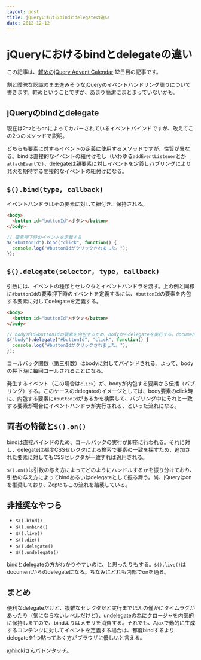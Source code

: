 ```yaml
---
layout: post
title: jQueryにおけるbindとdelegateの違い
date: 2012-12-12
---
```


# jQueryにおけるbindとdelegateの違い

この記事は、[軽めのjQuery Advent Calendar](http://www.adventar.org/calendars/29) 12日目の記事です。

割と曖昧な認識のまま進みそうなjQueryのイベントハンドリング周りについて書きます。軽めということですが、あまり簡潔にまとまっていないかも。

## jQueryのbindとdelegate

現在は2つともonによってカバーされているイベントバインドですが、敢えてこの2つのメソッドで説明。

どちらも要素に対するイベントの定義に使用するメソッドですが、性質が異なる。bindは直接的なイベントの紐付けをし（いわゆる`addEventListener`とか`attachEvent`で）、delegateは親要素に対しイベントを定義しバブリングにより発火を期待する間接的なイベントの紐付けになる。

## `$().bind(type, callback)`

イベントハンドラはその要素に対して紐付き、保持される。

```html
<body>
  <button id="buttonId">ボタン</button>
</body>
```

```js
// 要素押下時のイベントを定義する
$("#buttonId").bind("click", function() {
  console.log("#buttonIdがクリックされました。");
});
```

## `$().delegate(selector, type, callback)`

引数には、イベントの種類とセレクタとイベントハンドラを渡す。上の例と同様に`#buttonId`の要素押下時のイベントを定義するには、`#buttonId`の要素を内包する要素に対してdelegateを定義する。

```html
<body>
  <button id="buttonId">ボタン</button>
</body>
```

```js
// bodyがid=buttonIdの要素を内包するため、bodyからdelegateを実行する。documentなどでもOK
$("body").delegate("#buttonId", "click", function() {
  console.log("#buttonIdがクリックされました。");
});
```

コールバック関数（第三引数）はbodyに対してバインドされる。よって、bodyの押下時に毎回コールされることになる。

発生するイベント（この場合は`click`）が、bodyが内包する要素から伝播（バブリング）する。このケースのdelegateのイメージとしては、body要素のclick時に、内包する要素に`#buttonId`があるかを検索して、バブリング中にそれと一致する要素が場合にイベントハンドラが実行される、といった流れになる。

## 両者の特徴と`$().on()`

bindは直接バインドのため、コールバックの実行が即座に行われる。それに対し、delegateは都度CSSセレクタによる検索で要素の一致を探すため、追加された要素に対してもCSSセレクタが一致すれば適用される。

`$().on()`は引数の与え方によってどのようにハンドルするかを振り分けており、引数の与え方によってbindあるいはdelegateとして振る舞う。尚、jQueryはonを推奨しており、Zeptoもこの流れを踏襲している。

## 非推奨なやつら

- `$().bind()`
- `$().unbind()`
- `$().live()`
- `$().die()`
- `$().delegate()`
- `$().undelegate()`

bindとdelegateの方がわかりやすいのに、と思ったりもする。`$().live()`はdocumentからのdelegateになる。ちなみにどれも内部でonを通る。

## まとめ

便利なdelegateだけど、複雑なセレクタだと実行までほんの僅かにタイムラグがあったり（気にならないレベルだけど）、undelegateの為にクロージャを内部的に保持しますので、bindよりはメモリを消費する。それでも、Ajaxで動的に生成するコンテンツに対してイベントを定義する場合は、都度bindするよりdelegateを1つ貼っておく方がブラウザに優しいと言える。

[@hiloki](http://twitter.com/hiloki)さんバトンタッチ。